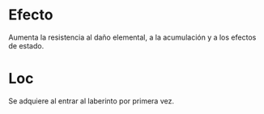 # Efecto
  
Aumenta la resistencia al daño elemental, a la acumulación y a los efectos de estado.
# Loc
Se adquiere al entrar al laberinto por primera vez.